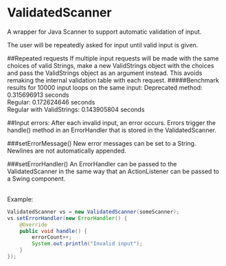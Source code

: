 # ValidatedScanner
A wrapper for Java Scanner to support automatic validation of input.

The user will be repeatedly asked for input until valid input is given.

##Repeated requests
If multiple input requests will be made with the same choices of valid Strings, make a new ValidStrings object with the choices and pass the ValidStrings object as an argument instead. This avoids remaking the internal validation table with each request.
#####Benchmark results for 10000 input loops on the same input:
Deprecated method: 0.315696913 seconds<br>
Regular: 0.172624646 seconds<br>
Regular with ValidStrings: 0.143905804 seconds<br>

##Input errors:
After each invalid input, an error occurs. Errors trigger the handle() method in an ErrorHandler that is stored in the ValidatedScanner.

###setErrorMessage()
New error messages can be set to a String. Newlines are not automatically appended.

###setErrorHandler()
An ErrorHandler can be passed to the ValidatedScanner in the same way that an ActionListener can be passed to a Swing component.

<br />Example:
```java
ValidatedScanner vs = new ValidatedScanner(someScanner);
vs.setErrorHandler(new ErrorHandler() {
    @Override
    public void handle() {
        errorCount++;
        System.out.println("Invalid input");
    }
});
```
